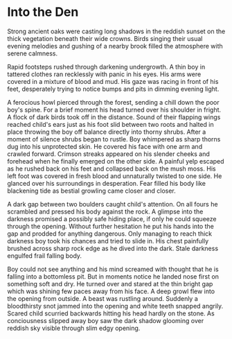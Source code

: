 # Into the Den

Strong ancient oaks were casting long shadows in the reddish sunset on the
thick vegetation beneath their wide crowns. Birds singing their usual evening
melodies and gushing of a nearby brook filled the atmosphere with serene
calmness.

Rapid footsteps rushed through darkening undergrowth. A thin boy in tattered
clothes ran recklessly with panic in his eyes. His arms were covered in a
mixture of blood and mud. His gaze was racing in front of his feet, desperately
trying to notice bumps and pits in dimming evening light.

A ferocious howl pierced through the forest, sending a chill down the poor
boy's spine. For a brief moment his head turned over his shoulder in fright. A
flock of dark birds took off in the distance. Sound of their flapping wings
reached child's ears just as his foot slid between two roots and halted in
place throwing the boy off balance directly into thorny shrubs. After a moment
of silence shrubs began to rustle. Boy whimpered as sharp thorns dug into his
unprotected skin. He covered his face with one arm and crawled forward. Crimson
streaks appeared on his slender cheeks and forehead when he finally emerged on
the other side. A painful yelp escaped as he rushed back on his feet and
collapsed back on the mush moss. His left foot was covered in fresh blood and
unnaturally twisted to one side. He glanced over his surroundings in
desperation. Fear filled his body like blackening tide as bestial growling came
closer and closer.

A dark gap between two boulders caught child's attention. On all fours he
scrambled and pressed his body against the rock. A glimpse into the darkness
promised a possibly safe hiding place, if only he could squeeze through the
opening. Without further hesitation he put his hands into the gap and prodded
for anything dangerous. Only managing to reach thick darkness boy took his
chances and tried to slide in. His chest painfully brushed across sharp rock
edge as he dived into the dark. Stale darkness engulfed frail falling body.

Boy could not see anything and his mind screamed with thought that he is
falling into a bottomless pit. But in moments notice he landed nose first on
something soft and dry. He turned over and stared at the thin bright gap which
was shining few paces away from his face. A deep growl flew into the opening
from outside. A beast was rustling around. Suddenly a bloodthirsty snot jammed
into the opening and white teeth snapped angrily. Scared child scurried
backwards hitting his head hardly on the stone. As conciousness slipped away
boy saw the dark shadow glooming over reddish sky visible through slim edgy
opening.


